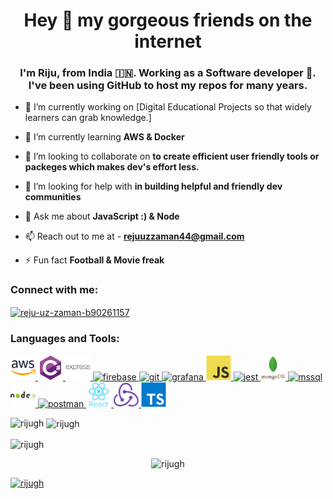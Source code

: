<h1 align="center">Hey 👋 my gorgeous friends on the internet</h1>
<h3 align="center"><b>I'm Riju, from India 🇮🇳. Working as a Software developer 🚀. I've been using GitHub to host my repos for many years.</b></h3>

- 🔭 I’m currently working on [Digital Educational Projects so that widely learners can grab knowledge.]

- 🌱 I’m currently learning **AWS & Docker**

- 👯 I’m looking to collaborate on **to create efficient user friendly tools or packeges which makes dev's effort less.**

- 🤝 I’m looking for help with **in building helpful and friendly dev communities**

<!-- - 👨‍💻 All of my projects are available at [#] -->

- 💬 Ask me about **JavaScript :) & Node**

- 📫 Reach out to me at - **rejuuzzaman44@gmail.com**

<!-- - 📄 Know about my experiences [#] -->

- ⚡ Fun fact **Football & Movie freak**

<h3 align="left">Connect with me:</h3>
<p align="left">
<a href="https://linkedin.com/in/reju-uz-zaman-b90261157" target="blank"><img align="center" src="https://raw.githubusercontent.com/rahuldkjain/github-profile-readme-generator/master/src/images/icons/Social/linked-in-alt.svg" alt="reju-uz-zaman-b90261157" height="30" width="40" /></a>
</p>

<h3 align="left">Languages and Tools:</h3>
<p align="left"> <a href="https://aws.amazon.com" target="_blank" rel="noreferrer"> <img src="https://raw.githubusercontent.com/devicons/devicon/master/icons/amazonwebservices/amazonwebservices-original-wordmark.svg" alt="aws" width="40" height="40"/> </a> <a href="https://www.w3schools.com/cs/" target="_blank" rel="noreferrer"> <img src="https://raw.githubusercontent.com/devicons/devicon/master/icons/csharp/csharp-original.svg" alt="csharp" width="40" height="40"/> </a> <a href="https://expressjs.com" target="_blank" rel="noreferrer"> <img src="https://raw.githubusercontent.com/devicons/devicon/master/icons/express/express-original-wordmark.svg" alt="express" width="40" height="40"/> </a> <a href="https://firebase.google.com/" target="_blank" rel="noreferrer"> <img src="https://www.vectorlogo.zone/logos/firebase/firebase-icon.svg" alt="firebase" width="40" height="40"/> </a> <a href="https://git-scm.com/" target="_blank" rel="noreferrer"> <img src="https://www.vectorlogo.zone/logos/git-scm/git-scm-icon.svg" alt="git" width="40" height="40"/> </a> <a href="https://grafana.com" target="_blank" rel="noreferrer"> <img src="https://www.vectorlogo.zone/logos/grafana/grafana-icon.svg" alt="grafana" width="40" height="40"/> </a> <a href="https://developer.mozilla.org/en-US/docs/Web/JavaScript" target="_blank" rel="noreferrer"> <img src="https://raw.githubusercontent.com/devicons/devicon/master/icons/javascript/javascript-original.svg" alt="javascript" width="40" height="40"/> </a> <a href="https://jestjs.io" target="_blank" rel="noreferrer"> <img src="https://www.vectorlogo.zone/logos/jestjsio/jestjsio-icon.svg" alt="jest" width="40" height="40"/> </a> <a href="https://www.mongodb.com/" target="_blank" rel="noreferrer"> <img src="https://raw.githubusercontent.com/devicons/devicon/master/icons/mongodb/mongodb-original-wordmark.svg" alt="mongodb" width="40" height="40"/> </a> <a href="https://www.microsoft.com/en-us/sql-server" target="_blank" rel="noreferrer"> <img src="https://www.svgrepo.com/show/303229/microsoft-sql-server-logo.svg" alt="mssql" width="40" height="40"/> </a> <a href="https://nodejs.org" target="_blank" rel="noreferrer"> <img src="https://raw.githubusercontent.com/devicons/devicon/master/icons/nodejs/nodejs-original-wordmark.svg" alt="nodejs" width="40" height="40"/> </a> <a href="https://postman.com" target="_blank" rel="noreferrer"> <img src="https://www.vectorlogo.zone/logos/getpostman/getpostman-icon.svg" alt="postman" width="40" height="40"/> </a> <a href="https://reactjs.org/" target="_blank" rel="noreferrer"> <img src="https://raw.githubusercontent.com/devicons/devicon/master/icons/react/react-original-wordmark.svg" alt="react" width="40" height="40"/> </a> <a href="https://redux.js.org" target="_blank" rel="noreferrer"> <img src="https://raw.githubusercontent.com/devicons/devicon/master/icons/redux/redux-original.svg" alt="redux" width="40" height="40"/> </a> <a href="https://www.typescriptlang.org/" target="_blank" rel="noreferrer"> <img src="https://raw.githubusercontent.com/devicons/devicon/master/icons/typescript/typescript-original.svg" alt="typescript" width="40" height="40"/> </a> </p>

<p><img align="left" src="https://github-readme-stats.vercel.app/api/top-langs?username=rijugh&show_icons=true&locale=en&layout=compact" alt="rijugh" /></p>

<p>&nbsp;<img align="center" src="https://github-readme-stats.vercel.app/api?username=rijugh&show_icons=true&locale=en" alt="rijugh" /></p>

<p><img align="center" src="https://github-readme-streak-stats.herokuapp.com/?user=rijugh&" alt="rijugh" /></p>

<p align="center"> <img src="https://komarev.com/ghpvc/?username=rijugh&label=Profile%20views&color=brightgreen&style=for-the-badge" alt="rijugh" /> </p> <space><space>

<p align="left"> <a href="https://github.com/ryo-ma/github-profile-trophy"><img src="https://github-profile-trophy.vercel.app/?username=rijugh" alt="rijugh" /></a> </p>
